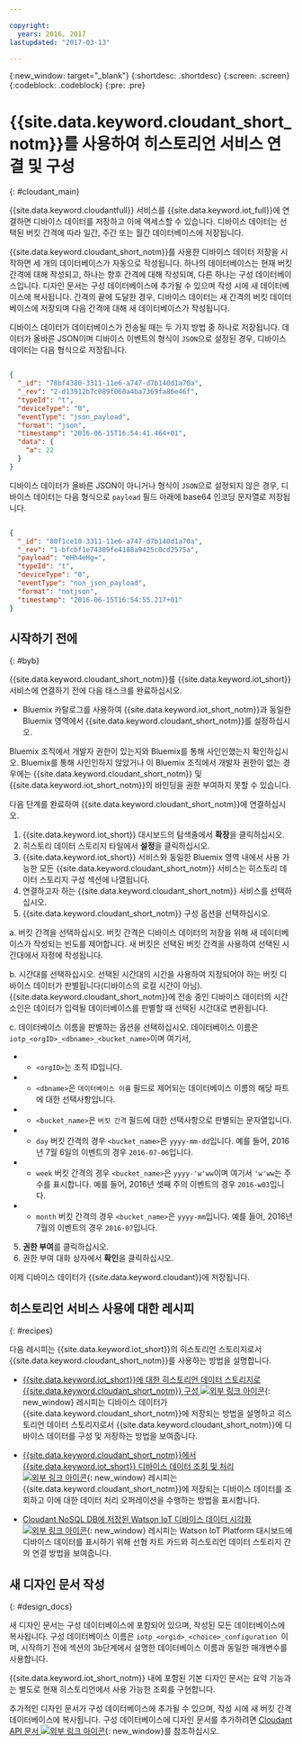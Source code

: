 ```yaml
---

copyright:
  years: 2016, 2017
lastupdated: "2017-03-13"

---
```


{:new_window: target="\_blank"}
{:shortdesc: .shortdesc}
{:screen: .screen}
{:codeblock: .codeblock}
{:pre: .pre}

# {{site.data.keyword.cloudant_short_notm}}를 사용하여 히스토리언 서비스 연결 및 구성  
{: #cloudant_main}

{{site.data.keyword.cloudantfull}} 서비스를 {{site.data.keyword.iot_full}}에 연결하면 디바이스 데이터를 저장하고 이에 액세스할 수 있습니다. 디바이스 데이터는 선택된 버킷 간격에 따라 일간, 주간 또는 월간 데이터베이스에 저장됩니다. 

{{site.data.keyword.cloudant_short_notm}}를 사용한 디바이스 데이터 저장을 시작하면 세 개의 데이터베이스가 자동으로 작성됩니다. 하나의 데이터베이스는 현재 버킷 간격에 대해 작성되고, 하나는 향후 간격에 대해 작성되며, 다른 하나는 구성 데이터베이스입니다. 디자인 문서는 구성 데이터베이스에 추가될 수 있으며 작성 시에 새 데이터베이스에 복사됩니다. 간격의 끝에 도달한 경우, 디바이스 데이터는 새 간격의 버킷 데이터베이스에 저장되며 다음 간격에 대해 새 데이터베이스가 작성됩니다. 

디바이스 데이터가 데이터베이스가 전송될 때는 두 가지 방법 중 하나로 저장됩니다. 데이터가 올바른 JSON이며 디바이스 이벤트의 형식이 `JSON`으로 설정된 경우, 디바이스 데이터는 다음 형식으로 저장됩니다. 

```json

{
  "_id": "78bf4380-3311-11e6-a747-d7b140d1a70a",
  "_rev": "2-d13912b7c089f060a4ba7369fa86e46f",
  "typeId": "t",
  "deviceType": "0",
  "eventType": "json_payload",
  "format": "json",
  "timestamp": "2016-06-15T16:54:41.464+01",
  "data": {
    "a": 22
  }
}

```

디바이스 데이터가 올바른 JSON이 아니거나 형식이 `JSON`으로 설정되지 않은 경우, 디바이스 데이터는 다음 형식으로 `payload` 필드 아래에 base64 인코딩 문자열로 저장됩니다. 

```json

{
  "_id": "80f1ce10-3311-11e6-a747-d7b140d1a70a",
  "_rev": "1-bfcbf1e74389fe4188a9425c0cd2575a",
  "payload": "eHh4eHg=",
  "typeId": "t",
  "deviceType": "0",
  "eventType": "non_json_payload",
  "format": "notjson",
  "timestamp": "2016-06-15T16:54:55.217+01"
}

```

## 시작하기 전에  
{: #byb}

{{site.data.keyword.cloudant_short_notm}}를 {{site.data.keyword.iot_short}} 서비스에 연결하기 전에 다음 태스크를 완료하십시오. 

- Bluemix 카탈로그를 사용하여 {{site.data.keyword.iot_short_notm}}과 동일한 Bluemix 영역에서 {{site.data.keyword.cloudant_short_notm}}를 설정하십시오.

Bluemix 조직에서 개발자 권한이 있는지와 Bluemix를 통해 사인인했는지 확인하십시오. Bluemix를 통해 사인인하지 않았거나 이 Bluemix 조직에서 개발자 권한이 없는 경우에는 {{site.data.keyword.cloudant_short_notm}} 및 {{site.data.keyword.iot_short_notm}}의 바인딩을 권한 부여하지 못할 수 있습니다. 

다음 단계를 완료하여 {{site.data.keyword.cloudant_short_notm}}에 연결하십시오. 

1. {{site.data.keyword.iot_short}} 대시보드의 탐색줄에서 **확장**을 클릭하십시오. 
2. 히스토리 데이터 스토리지 타일에서 **설정**을 클릭하십시오. 
2. {{site.data.keyword.iot_short}} 서비스와 동일한 Bluemix 영역 내에서 사용 가능한 모든 {{site.data.keyword.cloudant_short_notm}} 서비스는 히스토리 데이터 스토리지 구성 섹션에 나열됩니다.
3. 연결하고자 하는 {{site.data.keyword.cloudant_short_notm}} 서비스를 선택하십시오. 
4. {{site.data.keyword.cloudant_short_notm}} 구성 옵션을 선택하십시오. 

  a. 버킷 간격을 선택하십시오. 버킷 간격은 디바이스 데이터의 저장을 위해 새 데이터베이스가 작성되는 빈도를 제어합니다. 새 버킷은 선택된 버킷 간격을 사용하여 선택된 시간대에서 자정에 작성됩니다. 

  b. 시간대를 선택하십시오. 선택된 시간대의 시간을 사용하여 지정되어야 하는 버킷 디바이스 데이터가 판별됩니다(디바이스의 로컬 시간이 아님). {{site.data.keyword.cloudant_short_notm}}에 전송 중인 디바이스 데이터의 시간소인은 데이터가 입력될 데이터베이스를 판별할 때 선택된 시간대로 변환됩니다. 

  c. 데이터베이스 이름을 판별하는 옵션을 선택하십시오. 데이터베이스 이름은 `iotp_<orgID>_<dbname>_<bucket_name>`이며 여기서,

 +  * `<orgID>`는 조직 ID입니다.
 +  * `<dbname>`은 `데이터베이스 이름` 필드로 제어되는 데이터베이스 이름의 해당 파트에 대한 선택사항입니다.
 +  * `<bucket_name>`은 `버킷 간격` 필드에 대한 선택사항으로 판별되는 문자열입니다.
 +    * `day` 버킷 간격의 경우 `<bucket_name>`은 `yyyy-mm-dd`입니다. 예를 들어, 2016년 7월 6일의 이벤트의 경우 `2016-07-06`입니다.
 +    * `week` 버킷 간격의 경우 `<bucket_name>`은 `yyyy-'w'ww`이며 여기서 `'w'ww`는 주 수를 표시합니다. 예를 들어, 2016년 셋째 주의 이벤트의 경우 `2016-w03`입니다.
 +    * `month` 버킷 간격의 경우 `<bucket_name>`은 `yyyy-mm`입니다. 예를 들어, 2016년 7월의 이벤트의 경우 `2016-07`입니다.

5. **권한 부여**를 클릭하십시오. 
6. 권한 부여 대화 상자에서 **확인**을 클릭하십시오. 

이제 디바이스 데이터가 {{site.data.keyword.cloudant}}에 저장됩니다. 

## 히스토리언 서비스 사용에 대한 레시피  
{: #recipes}

다음 레시피는 {{site.data.keyword.iot_short}}의 히스토리언 스토리지로서 {{site.data.keyword.cloudant_short_notm}}를 사용하는 방법을 설명합니다. 

- [{{site.data.keyword.iot_short}}에 대한 히스토리언 데이터 스토리지로 {{site.data.keyword.cloudant_short_notm}} 구성 ![외부 링크 아이콘](../../icons/launch-glyph.svg "외부 링크 아이콘")](https://developer.ibm.com/recipes/tutorials/cloudant-nosql-db-as-historian-data-storage-for-ibm-watson-iot-parti/){: new_window} 레시피는 디바이스 데이터가 {{site.data.keyword.cloudant_short_notm}}에 저장되는 방법을 설명하고 히스토리언 데이터 스토리지로서 {{site.data.keyword.cloudant_short_notm}}에 디바이스 데이터를 구성 및 저장하는 방법을 보여줍니다. 

- [{{site.data.keyword.cloudant_short_notm}}에서 {{site.data.keyword.iot_short}} 디바이스 데이터 조회 및 처리 ![외부 링크 아이콘](../../icons/launch-glyph.svg "외부 링크 아이콘")](https://developer.ibm.com/recipes/tutorials/cloudant-nosql-db-as-historian-data-storage-for-ibm-watson-iot-partii){: new_window} 레시피는 {{site.data.keyword.cloudant_short_notm}}에 저장되는 디바이스 데이터를 조회하고 이에 대한 데이터 처리 오퍼레이션을 수행하는 방법을 표시합니다. 

- [Cloudant NoSQL DB에 저장된 Watson IoT 디바이스 데이터 시각화 ![외부 링크 아이콘](../../icons/launch-glyph.svg "외부 링크 아이콘")](https://developer.ibm.com/recipes/?post_type=pnext_tutorial&p=27327){: new_window} 레시피는 Watson IoT Platform 대시보드에 디바이스 데이터를 표시하기 위해 선형 차트 카드와 히스토리언 데이터 스토리지 간의 연결 방법을 보여줍니다. 


## 새 디자인 문서 작성   
{: #design_docs}

새 디자인 문서는 구성 데이터베이스에 포함되어 있으며, 작성된 모든 데이터베이스에 복사됩니다. 구성 데이터베이스 이름은 `iotp_<orgid>_<choice>_configuration
`이며, 시작하기 전에 섹션의 3b단계에서 설명한 데이터베이스 이름과 동일한 매개변수를 사용합니다. 

{{site.data.keyword.iot_short_notm}} 내에 포함된 기본 디자인 문서는 요약 기능과는 별도로 현재 히스토리언에서 사용 가능한 조회를 구현합니다. 

추가적인 디자인 문서가 구성 데이터베이스에 추가될 수 있으며, 작성 시에 새 버킷 간격 데이터베이스에 복사됩니다. 구성 데이터베이스에 디자인 문서를 추가하려면 [Cloudant API 문서 ![외부 링크 아이콘](../icons/launch-glyph.svg "외부 링크 아이콘")](https://docs.cloudant.com/document.html){: new_window}를 참조하십시오. 

<!--  # Related links
{: #rellinks}
* [Querying your {{site.data.keyword.cloudant_short_notm}}](link) -->
